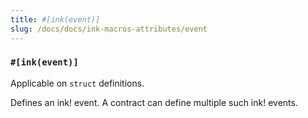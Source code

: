 ```yaml
---
title: #[ink(event)]
slug: /docs/docs/ink-macros-attributes/event
---
```


### `#[ink(event)]` 

Applicable on `struct` definitions.

Defines an ink! event. A contract can define multiple such ink! events.
